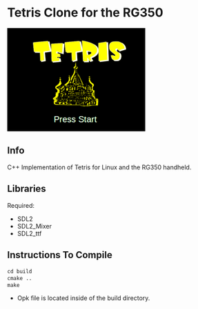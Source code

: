 # Tetris Clone for the RG350

[![Tetris clone ](https://github.com/Samuel85/tetris_rg350/blob/master/build/images/intro.bmp)](https://www.youtube.com/watch?v=YJ5n5TuaGzM "Youtube video")

## Info
C++ Implementation of Tetris for Linux and the RG350 handheld.

## Libraries
Required:
* SDL2
* SDL2_Mixer
* SDL2_ttf

## Instructions To Compile
```
cd build
cmake ..
make 
```

* Opk file is located inside of the build directory.

